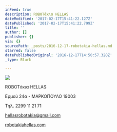 ```yaml
---
inFeed: true
description: ROBOTάκια HELLAS
dateModified: '2017-02-17T15:41:22.127Z'
datePublished: '2017-02-17T15:41:22.799Z'
title: ''
author: []
publisher: {}
via: {}
sourcePath: _posts/2016-12-17-robotakia-hellas.md
starred: false
datePublishedOriginal: '2016-12-17T14:50:57.328Z'
_type: Blurb

---
```

![](https://the-grid-user-content.s3-us-west-2.amazonaws.com/b272fbc6-03d9-4bfd-b4b7-c58300ded8d4.gif)

ROBOTάκια HELLAS

Ερμού 24α - ΜΑΡΚΟΠΟΥΛΟ 19003

Τηλ. 2299 11 21 71

hellasrobotakia@gmail.com

[robotakiahellas.com][0]

[0]: http://www.robotakiahellas.com/
